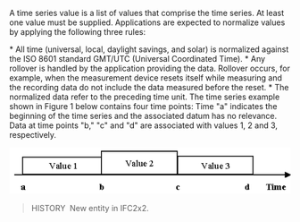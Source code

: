 A time series value is a list of values that comprise the time series. At least one value must be supplied. Applications are expected to normalize values by applying the following three rules:

\* All time (universal, local, daylight savings, and solar) is normalized against the ISO 8601 standard GMT/UTC (Universal Coordinated Time).
\* Any rollover is handled by the application providing the data. Rollover occurs, for example, when the measurement device resets itself while measuring and the recording data do not include the data measured before the reset.
\* The normalized data refer to the preceding time unit. The time series example shown in Figure 1 below contains four time points: Time "a" indicates the beginning of the time series and the associated datum has no relevance. Data at time points "b," "c" and "d" are associated with values 1, 2 and 3, respectively.

!["time series values"](../../../../../../figures/ifctimeseries_timeseriesvalue.gif "Figure 1 &mdash; Time series value")

> HISTORY&nbsp; New entity in IFC2x2.
